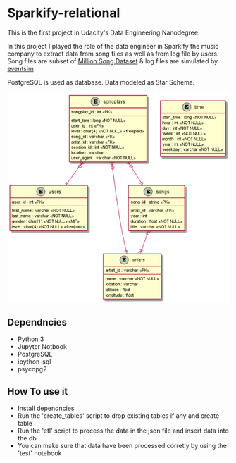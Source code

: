 # Sparkify-relational

This is the first project in Udacity's Data Engineering Nanodegree.

In this project I played the role of the data engineer in Sparkify the music company to extract data from song files as well as from log file by users.
Song files are subset of [Million Song Dataset](http://millionsongdataset.com/) & log files are simulated by [eventsim](https://github.com/Interana/eventsim)

PostgreSQL is used as database. Data modeled as Star Schema.

![schema](https://github.com/OmarAlghamdi/Sparkify-relational/blob/master/diagrams/shema.png)

## Dependncies
 - Python 3
 - Jupyter Notbook
 - PostgreSQL
 - ipython-sql
 - psycopg2


## How To use it

- Install dependncies
- Run the 'create_tables' script to drop existing tables if any and create table
- Run the 'etl' script to process the data in the json file and insert data into the db
- You can make sure that data have been processed corretly by using the 'test' notebook


